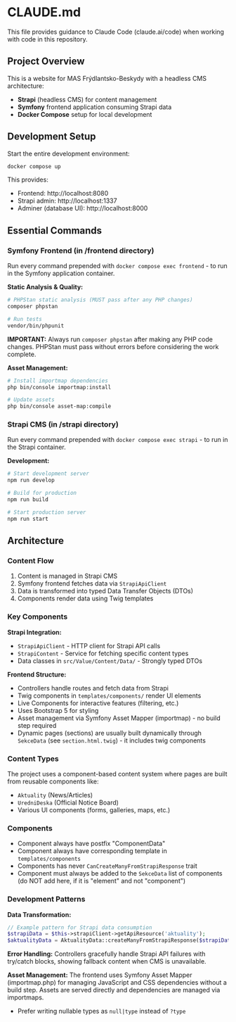 # CLAUDE.md

This file provides guidance to Claude Code (claude.ai/code) when working with code in this repository.

## Project Overview

This is a website for MAS Frýdlantsko-Beskydy with a headless CMS architecture:
- **Strapi** (headless CMS) for content management
- **Symfony** frontend application consuming Strapi data
- **Docker Compose** setup for local development

## Development Setup

Start the entire development environment:
```bash
docker compose up
```

This provides:
- Frontend: http://localhost:8080
- Strapi admin: http://localhost:1337  
- Adminer (database UI): http://localhost:8000

## Essential Commands

### Symfony Frontend (in /frontend directory)

Run every command prepended with `docker compose exec frontend` - to run in the Symfony application container.

**Static Analysis & Quality:**
```bash
# PHPStan static analysis (MUST pass after any PHP changes)
composer phpstan

# Run tests
vendor/bin/phpunit
```

**IMPORTANT:** Always run `composer phpstan` after making any PHP code changes. PHPStan must pass without errors before considering the work complete.

**Asset Management:**
```bash
# Install importmap dependencies
php bin/console importmap:install

# Update assets
php bin/console asset-map:compile
```

### Strapi CMS (in /strapi directory)

Run every command prepended with `docker compose exec strapi` - to run in the Strapi container.

**Development:**
```bash
# Start development server
npm run develop

# Build for production
npm run build

# Start production server
npm run start
```

## Architecture

### Content Flow
1. Content is managed in Strapi CMS
2. Symfony frontend fetches data via `StrapiApiClient`
3. Data is transformed into typed Data Transfer Objects (DTOs)
4. Components render data using Twig templates

### Key Components

**Strapi Integration:**
- `StrapiApiClient` - HTTP client for Strapi API calls
- `StrapiContent` - Service for fetching specific content types
- Data classes in `src/Value/Content/Data/` - Strongly typed DTOs

**Frontend Structure:**
- Controllers handle routes and fetch data from Strapi
- Twig components in `templates/components/` render UI elements
- Live Components for interactive features (filtering, etc.)
- Uses Bootstrap 5 for styling
- Asset management via Symfony Asset Mapper (importmap) - no build step required
- Dynamic pages (sections) are usually built dynamically through `SekceData` (see `section.html.twig`) - it includes twig components

### Content Types
The project uses a component-based content system where pages are built from reusable components like:
- `Aktuality` (News/Articles)
- `UredniDeska` (Official Notice Board)
- Various UI components (forms, galleries, maps, etc.)

### Components
- Component always have postfix "ComponentData"
- Component always have corresponding template in `templates/components`
- Components has never `CanCreateManyFromStrapiResponse` trait
- Component must always be added to the `SekceData` list of components (do NOT add here, if it is "element" and not "component")

### Development Patterns

**Data Transformation:**
```php
// Example pattern for Strapi data consumption
$strapiData = $this->strapiClient->getApiResource('aktuality');
$aktualityData = AktualityData::createManyFromStrapiResponse($strapiData);
```

**Error Handling:**
Controllers gracefully handle Strapi API failures with try/catch blocks, showing fallback content when CMS is unavailable.

**Asset Management:**
The frontend uses Symfony Asset Mapper (importmap.php) for managing JavaScript and CSS dependencies without a build step. Assets are served directly and dependencies are managed via importmaps.

- Prefer writing nullable types as `null|type` instead of `?type` 
